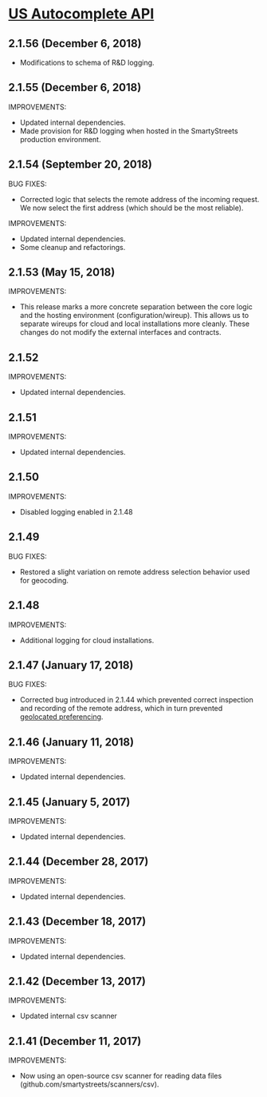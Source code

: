 # [US Autocomplete API](https://smartystreets.com/docs/local/us-autocomplete-api)


## 2.1.56 (December 6, 2018)

- Modifications to schema of R&D logging.

## 2.1.55 (December 6, 2018)

IMPROVEMENTS:

- Updated internal dependencies.
- Made provision for R&D logging when hosted in the SmartyStreets production environment.


## 2.1.54 (September 20, 2018)

BUG FIXES:

- Corrected logic that selects the remote address of the incoming request. We now select the first address (which should be the most reliable).

IMPROVEMENTS:

- Updated internal dependencies.
- Some cleanup and refactorings.

## 2.1.53 (May 15, 2018)

IMPROVEMENTS:

- This release marks a more concrete separation between the core logic and the hosting environment (configuration/wireup). This allows us to separate wireups for cloud and local installations more cleanly. These changes do not modify the external interfaces and contracts.


## 2.1.52

IMPROVEMENTS:

- Updated internal dependencies.


## 2.1.51

IMPROVEMENTS:

- Updated internal dependencies.


## 2.1.50

IMPROVEMENTS:

- Disabled logging enabled in 2.1.48


## 2.1.49

BUG FIXES:

- Restored a slight variation on remote address selection behavior used for geocoding.


## 2.1.48

IMPROVEMENTS:

- Additional logging for cloud installations.


## 2.1.47 (January 17, 2018)

BUG FIXES:

- Corrected bug introduced in 2.1.44 which prevented correct inspection and recording of the remote address, which in turn prevented [geolocated preferencing](https://smartystreets.com/docs/cloud/us-autocomplete-api#geolocate).


## 2.1.46 (January 11, 2018)

IMPROVEMENTS:

- Updated internal dependencies.


## 2.1.45 (January 5, 2017)

IMPROVEMENTS:

- Updated internal dependencies.


## 2.1.44 (December 28, 2017)

IMPROVEMENTS:

- Updated internal dependencies.


## 2.1.43 (December 18, 2017)

IMPROVEMENTS:

- Updated internal dependencies.


## 2.1.42 (December 13, 2017)

IMPROVEMENTS:

- Updated internal csv scanner


## 2.1.41 (December 11, 2017)

IMPROVEMENTS:

- Now using an open-source csv scanner for reading data files (github.com/smartystreets/scanners/csv).